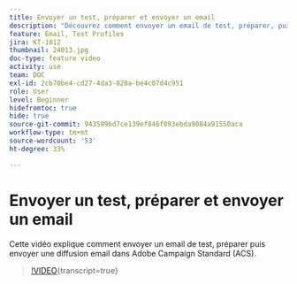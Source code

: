```yaml
---
title: Envoyer un test, préparer et envoyer un email
description: "Découvrez comment envoyer un email de test, préparer, puis envoyer la diffusion email. "
feature: Email, Test Profiles
jira: KT-1812
thumbnail: 24013.jpg
doc-type: feature video
activity: use
team: DOC
exl-id: 2cb70be4-cd27-4da3-828a-be4c07d4c951
role: User
level: Beginner
hidefromtoc: true
hide: true
source-git-commit: 943599bd7ce139ef846f093ebda9084a91550aca
workflow-type: tm+mt
source-wordcount: '53'
ht-degree: 33%

---
```


# Envoyer un test, préparer et envoyer un email

Cette vidéo explique comment envoyer un email de test, préparer puis envoyer une diffusion email dans Adobe Campaign Standard (ACS).

>[!VIDEO](https://video.tv.adobe.com/v/30236?learn=on&captions=fre_fr){transcript=true}
